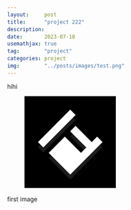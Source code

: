 ```yaml
---
layout:     post
title:      "project 222"
description:
date:       2023-07-10
usemathjax: true
tag:        "project"
categories: project
img:        "../posts/images/test.png"
---
```


hihi
<figure>
    <img src="/posts/images/test.png" alt="first img" width="50%">
</figure>

first image